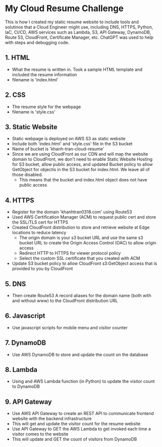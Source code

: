 # My Cloud Resume Challenge

This is how I created my static resume website to include tools and solutinos that a Cloud Engineer might use, including DNS, HTTPS, Python, IaC, CI/CD, AWS services such as Lambda, S3, API Gateway, DynamoDB, Route 53, CloudFront, Certificate Manager, etc. ChatGPT was used to help with steps and debugging code.

## 1. HTML
- What the resume is written in. Took a sample HTML template and included the resume information
- filename is 'index.html'

## 2. CSS
- The resume style for the webpage
- filename is 'style.css'

## 3. Static Website
- Static webpage is deployed on AWS S3 as static website
- Include both 'index.html' and 'style.css' file in the S3 bucket
- Name of bucket is 'khanh-tran-cloud-resume'
- Since we are using CloudFront as our CDN and will map the website domain to CloudFront, we don't need to enable Static Website Hosting for S3 bucket, allow public access, and updated Bucket policy to allow GetObject for objectis in the S3 bucket for index.html. We leave all of those disabled.
    - This means that the bucket and index.html object does not have public access

## 4. HTTPS
- Register for the domain 'khanhtran0318.com' using Route53
- Used AWS Certification Manager (ACM) to request public cert and store the SSL/TLS cert for HTTPS
- Created CloudFront distribution to store and retrieve website at Edge locations to reduce latency
    - The origin domain is your s3 bucket URL and use the same s3 bucket URL to create the Origin Access Control (OAC) to allow origin access
    - Redirect HTTP to HTTPS for viewer protocol policy
    - Select the custom SSL certificate that you created with ACM
- Update S3 bucket policy to allow CloudFront s3:GetObject access that is provided to you by CloudFront

## 5. DNS
- Then create Route53 A record aliases for the domain name (both with and without www) to the CloudFront distribution URL

## 6. Javascript
- Use javascript scripts for mobile menu and visitor counter

## 7. DynamoDB
- Use AWS DynamoDB to store and update the count on the database

## 8. Lambda
- Using and AWS Lambda function (in Python) to update the visitor count to DynamoDB

## 9. API Gateway
- Use AWS API Gateway to create an REST API to communicate frontend website with the backend infrastructure
- This will get and update the visitor count for the resume website
- Use API Gateway to GET the AWS Lambda to get invoked each time a visitor comes to the website
- This will update and GET the count of visitors from DynamoDB



